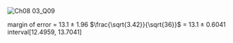
![Ch08 03_Q09](https://github.com/user-attachments/assets/2738aa6b-3afd-47a7-acbe-1f2d3bb5e2d8)

margin of error = 13.1 ± 1.96 $\frac{\sqrt{3.42}}{\sqrt{36}}$ = 13.1 ± 0.6041  
interval[12.4959, 13.7041]
